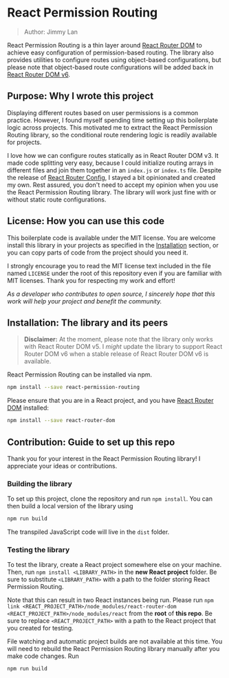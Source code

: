 # React Permission Routing

> Author: Jimmy Lan

React Permission Routing is a thin layer around [React Router DOM](https://www.npmjs.com/package/react-router-dom) to achieve easy configuration of permission-based routing.
The library also provides utilities to configure routes using object-based configurations, but please note that object-based route configurations will be added back in [React Router DOM v6](https://www.npmjs.com/package/react-router-dom).

## Purpose: Why I wrote this project

Displaying different routes based on user permissions is a common practice.
However, I found myself spending time setting up this boilerplate logic across projects.
This motivated me to extract the React Permission Routing library, so the conditional route rendering logic is readily available for projects.

I love how we can configure routes statically as in React Router DOM v3.
It made code splitting very easy, because I could initialize routing arrays in different files and join them together in an `index.js` or `index.ts` file.
Despite the release of [React Router Config](https://www.npmjs.com/package/react-router-config), I stayed a bit opinionated and created my own.
Rest assured, you don't need to accept my opinion when you use the React Permission Routing library. The library will work just fine with or without static route configurations.

## License: How you can use this code

This boilerplate code is available under the MIT license.
You are welcome install this library in your projects as specified in the [Installation](#installation-the-library-and-its-peers) section, or you can copy parts of code from the project should you need it.

I strongly encourage you to read the MIT license text included in the file named `LICENSE` under the root of this repository even if you are familiar with MIT licenses.
Thank you for respecting my work and effort!

_As a developer who contributes to open source, I sincerely hope that this work will help your project and benefit the community._

## Installation: The library and its peers

> **Disclaimer:** At the moment, please note that the library only works with React Router DOM v5.
> I _might_ update the library to support React Router DOM v6 when a stable release of React Router DOM v6 is available.

React Permission Routing can be installed via npm.

```bash
npm install --save react-permission-routing
```
Please ensure that you are in a React project, and you have [React Router DOM](https://www.npmjs.com/package/react-router-dom) installed:

```bash
npm install --save react-router-dom
```

## Contribution: Guide to set up this repo

Thank you for your interest in the React Permission Routing library!
I appreciate your ideas or contributions.

### Building the library

To set up this project, clone the repository and run `npm install`.
You can then build a local version of the library using

```bash
npm run build
```

The transpiled JavaScript code will live in the `dist` folder.

### Testing the library

To test the library, create a React project somewhere else on your machine.
Then, run `npm install <LIBRARY_PATH>` in the **new React project** folder.
Be sure to substitute `<LIBRARY_PATH>` with a path to the folder storing React Permission Routing.

Note that this can result in two React instances being run.
Please run `npm link <REACT_PROJECT_PATH>/node_modules/react-router-dom <REACT_PROJECT_PATH>/node_modules/react` from the **root** of **this repo**.
Be sure to replace `<REACT_PROJECT_PATH>` with a path to the React project that you created for testing.

File watching and automatic project builds are not available at this time.
You will need to rebuild the React Permission Routing library manually after you make code changes.
Run

```bash
npm run build
```
